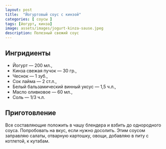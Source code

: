 ```yaml
---
layout: post
title:  "Йогуртовый соус с кинзой"
categories: [ соусы ]
tags: [йогурт, кинза]
image: assets/images/jogurt-kinza-sause.jpeg
description: Полезный свежий соус
---
```


## Ингридиенты  

* Йогурт — 200 мл.,
* Кинза свежая пучок — 30 гр.,
* Чеснок — 1 зуб.,
* Сок лайма — 2 ст.л.,
* Белый бальзамический винный уксус — 1,5 ч.л.,
* Масло оливковое — 60 мл.,
* Соль — 1/3 ч.л.

## Приготовление  

Все составляющие положить в чашу блендера и взбить до однородного соуса. Попробовать на вкус, если нужно досолить.
Этим соусом заправляю салаты, отварную картошку, овощи, добавляю в питу с котлетой, к кутабам.